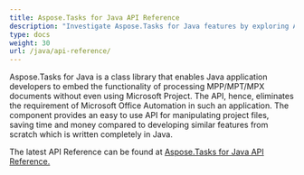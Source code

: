 ```yaml
---
title: Aspose.Tasks for Java API Reference
description: "Investigate Aspose.Tasks for Java features by exploring API reference documentation and create, modify, save or export MPP or Primavera (XER/XML) files without using of Microsoft Project."
type: docs
weight: 30
url: /java/api-reference/
---
```


Aspose.Tasks for Java is a class library that enables Java application developers to embed the functionality of processing MPP/MPT/MPX documents without even using Microsoft Project. The API, hence, eliminates the requirement of Microsoft Office Automation in such an application. The component provides an easy to use API for manipulating project files, saving time and money compared to developing similar features from scratch which is written completely in Java.

The latest API Reference can be found at [Aspose.Tasks for Java API Reference.](https://apireference.aspose.com/tasks/java)
